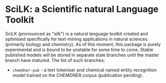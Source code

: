 # SciLK: a Scientific natural Language Toolkit
SciLK (pronounced as "silk") is a natural language toolkit created and 
optimised specifically for text-mining applications in natural sciences 
(primarily biology and chemistry). As of this moment, this package is purely
experimental and is bound to be unstable for some time to come. Stable published
models will be stored in separate stale branches until the master branch have 
matured. The list of such branches:

 - `chemdner-pub` - a text tokeniser and chemical named entity recognition model
 trained on the CHEMDNER corpus (publication pending).